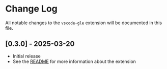 # Change Log

All notable changes to the `vscode-gle` extension will be documented in this file.

## [0.3.0] - 2025-03-20

- Initial release
- See the [README](https://github.com/PiauV/vscode-gle/blob/main/README.md) for more information about the extension